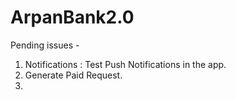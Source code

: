# ArpanBank2.0

Pending issues - 
1. Notifications : Test Push Notifications in the app.
2. Generate Paid Request. 
3. 

